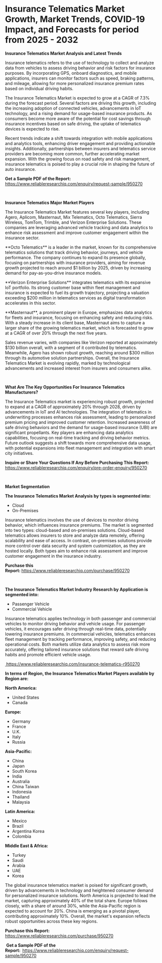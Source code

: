 <p><h1>Insurance Telematics Market Growth, Market Trends, COVID-19 Impact, and Forecasts for period from 2025 - 2032</h1></p><p><strong>Insurance Telematics Market Analysis and Latest Trends</strong></p>
<p><p>Insurance telematics refers to the use of technology to collect and analyze data from vehicles to assess driving behavior and risk factors for insurance purposes. By incorporating GPS, onboard diagnostics, and mobile applications, insurers can monitor factors such as speed, braking patterns, and mileage, allowing for more personalized insurance premium rates based on individual driving habits.</p><p>The Insurance Telematics Market is expected to grow at a CAGR of 7.3% during the forecast period. Several factors are driving this growth, including the increasing adoption of connected vehicles, advancements in IoT technology, and a rising demand for usage-based insurance products. As consumers become more aware of the potential for cost savings through insurance incentives based on safe driving, the uptake of telematics devices is expected to rise.</p><p>Recent trends indicate a shift towards integration with mobile applications and analytics tools, enhancing driver engagement and providing actionable insights. Additionally, partnerships between insurers and telematics service providers are becoming more common, further accelerating market expansion. With the growing focus on road safety and risk management, insurance telematics is poised to play a crucial role in shaping the future of auto insurance.</p></p>
<p><strong>Get a Sample PDF of the Report:&nbsp;</strong> <a href="https://www.reliableresearchiq.com/enquiry/request-sample/950270?utm_campaign=1087&utm_medium=2&utm_source=Github&utm_content=ia&utm_term=17042025&utm_id=insurance-telematics">https://www.reliableresearchiq.com/enquiry/request-sample/950270</a></p>
<p>&nbsp;</p>
<p><strong>Insurance Telematics Major Market Players</strong></p>
<p><p>The Insurance Telematics Market features several key players, including Agero, Aplicom, Masternaut, Mix Telematics, Octo Telematics, Sierra Wireless, TomTom, Trimble, and Verizon Enterprise Solutions. These companies are leveraging advanced vehicle tracking and data analytics to enhance risk assessment and improve customer engagement within the insurance sector.</p><p>**Octo Telematics** is a leader in the market, known for its comprehensive telematics solutions that track driving behavior, journeys, and vehicle performance. The company continues to expand its presence globally, focusing on partnerships with insurance providers, aiming for revenue growth projected to reach around $1 billion by 2025, driven by increasing demand for pay-as-you-drive insurance models.</p><p>**Verizon Enterprise Solutions** integrates telematics with its expansive IoT portfolio. Its strong customer base within fleet management and insurance is expected to fuel its growth trajectory, projecting a valuation exceeding $200 million in telematics services as digital transformation accelerates in this sector.</p><p>**Masternaut**, a prominent player in Europe, emphasizes data analytics for fleets and insurance, focusing on enhancing safety and reducing risks. With a steady increase in its client base, Masternaut aims to capture a larger share of the growing telematics market, which is forecasted to grow at a CAGR of over 20% through the next five years.</p><p>Sales revenue varies, with companies like Verizon reported at approximately $130 billion overall, with a segment of it contributed by telematics. Meanwhile, Agero has shown robust growth, reaching around $300 million through its automotive solution partnerships. Overall, the Insurance Telematics Market is evolving rapidly, marked by technological advancements and increased interest from insurers and consumers alike.</p></p>
<p>&nbsp;</p>
<p><strong>What Are The Key Opportunities For Insurance Telematics Manufacturers?</strong></p>
<p><p>The Insurance Telematics market is experiencing robust growth, projected to expand at a CAGR of approximately 20% through 2028, driven by advancements in IoT and AI technologies. The integration of telematics in underwriting processes enhances risk assessment, leading to personalized premium pricing and improved customer retention. Increased awareness of safe driving behaviors and the demand for usage-based insurance (UBI) are significant propellants. Key players are enhancing data analytics capabilities, focusing on real-time tracking and driving behavior metrics. Future outlook suggests a shift towards more comprehensive data usage, with potential expansions into fleet management and integration with smart city initiatives.</p></p>
<p><strong>Inquire or Share Your Questions If Any Before Purchasing This Report:</strong> <a href="https://www.reliableresearchiq.com/enquiry/pre-order-enquiry/950270?utm_campaign=1087&utm_medium=2&utm_source=Github&utm_content=ia&utm_term=17042025&utm_id=insurance-telematics">https://www.reliableresearchiq.com/enquiry/pre-order-enquiry/950270</a></p>
<p>&nbsp;</p>
<p><strong>Market Segmentation</strong></p>
<p><strong>The Insurance Telematics Market Analysis by types is segmented into:</strong></p>
<p><ul><li>Cloud</li><li>On-Premises</li></ul></p>
<p><p>Insurance telematics involves the use of devices to monitor driving behavior, which influences insurance premiums. The market is segmented into two types: cloud-based and on-premises solutions. Cloud-based telematics allows insurers to store and analyze data remotely, offering scalability and ease of access. In contrast, on-premises solutions provide more control over data security and system customization, as they are hosted locally. Both types aim to enhance risk assessment and improve customer engagement in the insurance industry.</p></p>
<p><strong>Purchase this Report:&nbsp;</strong><a href="https://www.reliableresearchiq.com/purchase/950270?utm_campaign=1087&utm_medium=2&utm_source=Github&utm_content=ia&utm_term=17042025&utm_id=insurance-telematics">https://www.reliableresearchiq.com/purchase/950270</a></p>
<p>&nbsp;</p>
<p><strong>The Insurance Telematics Market Industry Research by Application is segmented into:</strong></p>
<p><ul><li>Passenger Vehicle</li><li>Commercial Vehicle</li></ul></p>
<p><p>Insurance telematics applies technology in both passenger and commercial vehicles to monitor driving behavior and vehicle usage. For passenger vehicles, it encourages safer driving through real-time data, potentially lowering insurance premiums. In commercial vehicles, telematics enhances fleet management by tracking performance, improving safety, and reducing operational costs. Both markets utilize data analytics to assess risk more accurately, offering tailored insurance solutions that reward safe driving habits and promote efficient vehicle usage.</p></p>
<p><a href="https://www.reliableresearchiq.com/insurance-telematics-r950270?utm_campaign=1087&utm_medium=2&utm_source=Github&utm_content=ia&utm_term=17042025&utm_id=insurance-telematics">&nbsp;https://www.reliableresearchiq.com/insurance-telematics-r950270</a></p>
<p><strong>In terms of Region, the Insurance Telematics Market Players available by Region are:</strong></p>
<p>
    <p> <strong> North America: </strong>
        <ul>
            <li>United States</li>
            <li>Canada</li>
        </ul>
        </p> 
    <p> <strong> Europe: </strong>
        <ul>
            <li>Germany</li>
            <li>France</li>
            <li>U.K.</li>
            <li>Italy</li>
            <li>Russia</li>
        </ul>
        </p> 
    <p> <strong> Asia-Pacific: </strong>
        <ul>
            <li>China</li>
            <li>Japan</li>
            <li>South Korea</li>
            <li>India</li>
            <li>Australia</li>
            <li>China Taiwan</li>
            <li>Indonesia</li>
            <li>Thailand</li>
            <li>Malaysia</li>
        </ul>
        </p> 
    <p> <strong> Latin America: </strong>
        <ul>
            <li>Mexico</li>
            <li>Brazil</li>
            <li>Argentina Korea</li>
            <li>Colombia</li>
        </ul>
        </p> 
    <p> <strong> Middle East & Africa: </strong>
        <ul>
            <li>Turkey</li>
            <li>Saudi</li>
            <li>Arabia</li>
            <li>UAE</li>
            <li>Korea</li>
        </ul>
    </p>
    </p>
<p><p>The global insurance telematics market is poised for significant growth, driven by advancements in technology and heightened consumer demand for personalized insurance solutions. North America is projected to lead the market, capturing approximately 40% of the total share. Europe follows closely, with a share of around 30%, while the Asia-Pacific region is expected to account for 20%. China is emerging as a pivotal player, contributing approximately 10%. Overall, the market's expansion reflects robust opportunities across these key regions.</p></p>
<p><strong>Purchase this Report: </strong><a href="https://www.reliableresearchiq.com/purchase/950270?utm_campaign=1087&utm_medium=2&utm_source=Github&utm_content=ia&utm_term=17042025&utm_id=insurance-telematics">https://www.reliableresearchiq.com/purchase/950270</a></p>
<p>&nbsp;<strong>Get a Sample PDF of the Report:&nbsp;&nbsp;</strong><a href="https://www.reliableresearchiq.com/enquiry/request-sample/950270?utm_campaign=1087&utm_medium=2&utm_source=Github&utm_content=ia&utm_term=17042025&utm_id=insurance-telematics">https://www.reliableresearchiq.com/enquiry/request-sample/950270</a></p>
<p><strong></strong></p>
<p><p></p><p></p><p></p></p>